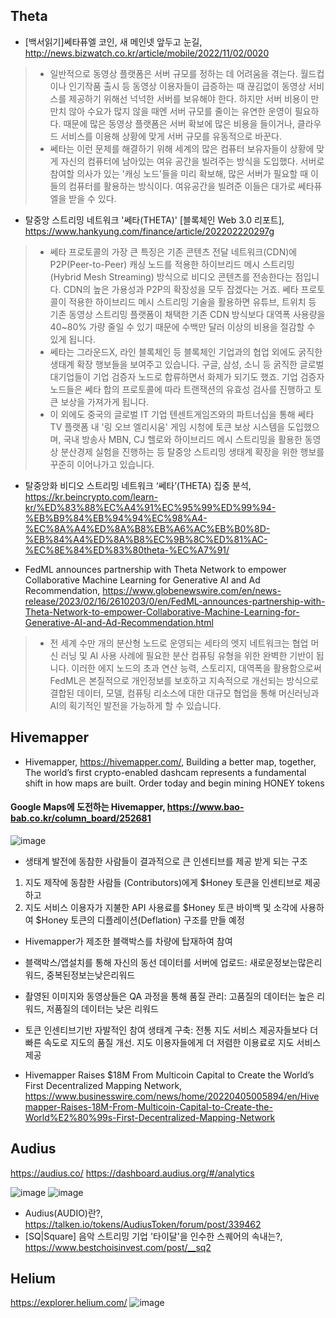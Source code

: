 
## Theta

- [백서읽기]쎄타퓨엘 코인, 새 메인넷 앞두고 눈길, http://news.bizwatch.co.kr/article/mobile/2022/11/02/0020 
>- 일반적으로 동영상 플랫폼은 서버 규모를 정하는 데 어려움을 겪는다. 월드컵이나 인기작품 출시 등 동영상 이용자들이 급증하는 때 끊김없이 동영상 서비스를 제공하기 위해선 넉넉한 서버를 보유해야 한다. 하지만 서버 비용이 만만치 않아 수요가 많지 않을 때엔 서버 규모를 줄이는 유연한 운영이 필요하다. 때문에 많은 동영상 플랫폼은 서버 확보에 많은 비용을 들이거나, 클라우드 서비스를 이용해 상황에 맞게 서버 규모를 유동적으로 바꾼다.
>- 쎄타는 이런 문제를 해결하기 위해 세계의 많은 컴퓨터 보유자들이 상황에 맞게 자신의 컴퓨터에 남아있는 여유 공간을 빌려주는 방식을 도입했다. 서버로 참여할 의사가 있는 '캐싱 노드'들을 미리 확보해, 많은 서버가 필요할 때 이들의 컴퓨터를 활용하는 방식이다. 여유공간을 빌려준 이들은 대가로 쎄타퓨엘을 받을 수 있다.

- 탈중앙 스트리밍 네트워크 '쎄타(THETA)' [블록체인 Web 3.0 리포트], https://www.hankyung.com/finance/article/202202220297g 
>- 쎄타 프로토콜의 가장 큰 특징은 기존 콘텐츠 전달 네트워크(CDN)에 P2P(Peer-to-Peer) 캐싱 노드를 적용한 하이브리드 메시 스트리밍(Hybrid Mesh Streaming) 방식으로 비디오 콘텐츠를 전송한다는 점입니다. CDN의 높은 가용성과 P2P의 확장성을 모두 잡겠다는 거죠. 쎄타 프로토콜이 적용한 하이브리드 메시 스트리밍 기술을 활용하면 유튜브, 트위치 등 기존 동영상 스트리밍 플랫폼이 채택한 기존 CDN 방식보다 대역폭 사용량을 40~80% 가량 줄일 수 있기 때문에 수백만 달러 이상의 비용을 절감할 수 있게 됩니다.
>- 쎄타는 그라운드X, 라인 블록체인 등 블록체인 기업과의 협업 외에도 굵직한 생태계 확장 행보들을 보여주고 있습니다. 구글, 삼성, 소니 등 굵직한 글로벌 대기업들이 기업 검증자 노드로 합류하면서 화제가 되기도 했죠. 기업 검증자 노드들은 쎄타 합의 프로토콜에 따라 트랜잭션의 유효성 검사를 진행하고 토큰 보상을 가져가게 됩니다.
>- 이 외에도 중국의 글로벌 IT 기업 텐센트게임즈와의 파트너십을 통해 쎄타TV 플랫폼 내 '링 오브 엘리시움' 게임 시청에 토큰 보상 시스템을 도입했으며, 국내 방송사 MBN, CJ 헬로와 하이브리드 메시 스트리밍을 활용한 동영상 분산경제 실험을 진행하는 등 탈중앙 스트리밍 생태계 확장을 위한 행보를 꾸준히 이어나가고 있습니다.

- 탈중앙화 비디오 스트리밍 네트워크 ‘쎄타’(THETA) 집중 분석, https://kr.beincrypto.com/learn-kr/%ED%83%88%EC%A4%91%EC%95%99%ED%99%94-%EB%B9%84%EB%94%94%EC%98%A4-%EC%8A%A4%ED%8A%B8%EB%A6%AC%EB%B0%8D-%EB%84%A4%ED%8A%B8%EC%9B%8C%ED%81%AC-%EC%8E%84%ED%83%80theta-%EC%A7%91/ 

- FedML announces partnership with Theta Network to empower Collaborative Machine Learning for Generative AI and Ad Recommendation, https://www.globenewswire.com/en/news-release/2023/02/16/2610203/0/en/FedML-announces-partnership-with-Theta-Network-to-empower-Collaborative-Machine-Learning-for-Generative-AI-and-Ad-Recommendation.html 
>- 전 세계 수만 개의 분산형 노드로 운영되는 세타의 엣지 네트워크는 협업 머신 러닝 및 AI 사용 사례에 필요한 분산 컴퓨팅 유형을 위한 완벽한 기반이 됩니다. 이러한 에지 노드의 초과 연산 능력, 스토리지, 대역폭을 활용함으로써 FedML은 본질적으로 개인정보를 보호하고 지속적으로 개선되는 방식으로 결합된 데이터, 모델, 컴퓨팅 리소스에 대한 대규모 협업을 통해 머신러닝과 AI의 획기적인 발전을 가능하게 할 수 있습니다.

## Hivemapper

- Hivemapper, https://hivemapper.com/, Building a better map, together, The world’s first crypto-enabled dashcam represents a fundamental shift in how maps are built. Order today and begin mining HONEY tokens

#### Google Maps에 도전하는 Hivemapper, https://www.bao-bab.co.kr/column_board/252681

![image](https://user-images.githubusercontent.com/109835677/225797679-eca4a23e-d030-4d34-9ede-513b6b828cfb.png)

- 생태계 발전에 동참한 사람들이 결과적으로 큰 인센티브를 제공 받게 되는 구조  
1) 지도 제작에 동참한 사람들 (Contributors)에게 $Honey 토큰을 인센티브로 제공하고 
2) 지도 서비스 이용자가 지불한 API 사용료를 $Honey 토큰 바이백 및 소각에 사용하여 $Honey 토큰의 디플레이션(Deflation) 구조를 만들 예정

- Hivemapper가 제조한 블랙박스를 차량에 탑재하여 참여
- 블랙박스/앱설치를 통해 자신의 동선 데이터를 서버에 업로드: 새로운정보는많은리워드, 중복된정보는낮은리워드
- 촬영된 이미지와 동영상들은 QA 과정을 통해 품질 관리: 고품질의 데이터는 높은 리워드, 저품질의 데이터는 낮은 리워드
- 토큰 인센티브기반 자발적인 참여 생태계 구축: 전통 지도 서비스 제공자들보다 더 빠른 속도로 지도의 품질 개선. 지도 이용자들에게 더 저렴한 이용료로 지도 서비스 제공

- Hivemapper Raises $18M From Multicoin Capital to Create the World’s First Decentralized Mapping Network, https://www.businesswire.com/news/home/20220405005894/en/Hivemapper-Raises-18M-From-Multicoin-Capital-to-Create-the-World%E2%80%99s-First-Decentralized-Mapping-Network

## Audius
https://audius.co/
https://dashboard.audius.org/#/analytics

![image](https://user-images.githubusercontent.com/109835677/225798774-47527457-dae1-4b17-939e-06151ebb2472.png)
![image](https://user-images.githubusercontent.com/109835677/225798599-28b019a6-debf-48dc-bf4d-b2b71f5410d0.png)

- Audius(AUDIO)란?, https://talken.io/tokens/AudiusToken/forum/post/339462
- [SQ|Square] 음악 스트리밍 기업 '타이달'을 인수한 스퀘어의 속내는?, https://www.bestchoisinvest.com/post/__sq2

## Helium
https://explorer.helium.com/
![image](https://user-images.githubusercontent.com/109835677/225799157-2945b6be-5922-473c-a776-13a31cbd5326.png)
